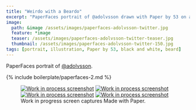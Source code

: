 ```yaml
---
title: "Weirdo with a Beardo"
excerpt: "PaperFaces portrait of @adolvsson drawn with Paper by 53 on an iPad."
image: 
  path: &image /assets/images/paperfaces-adolvsson-twitter.jpg 
  feature: *image
  teaser: /assets/images/paperfaces-adolvsson-twitter-teaser.jpg
  thumbnail: /assets/images/paperfaces-adolvsson-twitter-150.jpg
tags: [portrait, illustration, Paper by 53, black and white, beard]
---
```


PaperFaces portrait of [@adolvsson](http://twitter.com/adolvsson).

{% include boilerplate/paperfaces-2.md %}

<figure class="third">
  <a href="{{ site.url }}/assets/images/paperfaces-adolvsson-process-1-lg.jpg"><img src="{{ site.url }}/assets/images/paperfaces-adolvsson-process-1-600.jpg" alt="Work in process screenshot"></a>
  <a href="{{ site.url }}/assets/images/paperfaces-adolvsson-process-2-lg.jpg"><img src="{{ site.url }}/assets/images/paperfaces-adolvsson-process-2-600.jpg" alt="Work in process screenshot"></a>
  <a href="{{ site.url }}/assets/images/paperfaces-adolvsson-process-3-lg.jpg"><img src="{{ site.url }}/assets/images/paperfaces-adolvsson-process-3-600.jpg" alt="Work in process screenshot"></a>
  <a href="{{ site.url }}/assets/images/paperfaces-adolvsson-process-4-lg.jpg"><img src="{{ site.url }}/assets/images/paperfaces-adolvsson-process-4-600.jpg" alt="Work in process screenshot"></a>
  <figcaption>Work in progress screen captures Made with Paper.</figcaption>
</figure>
